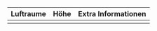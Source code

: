 | Luftraume | Höhe | Extra Informationen |
| --------- | ---- | ------------------- |
|           |      |                     |
